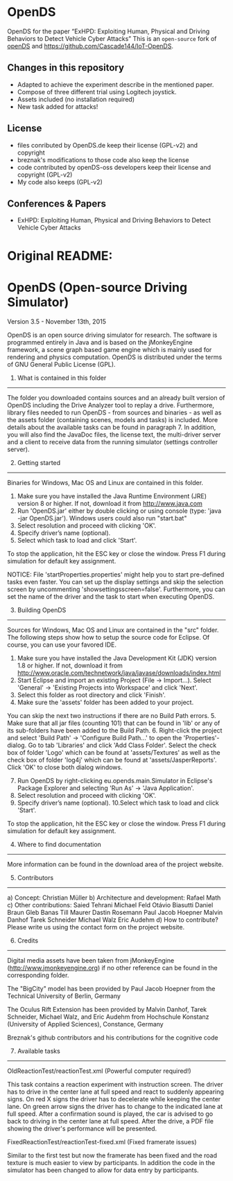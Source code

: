 # OpenDS
OpenDS for the paper “ExHPD: Exploiting Human, Physical and Driving Behaviors to Detect Vehicle Cyber Attacks”
This is an `open-source` fork of [openDS](https://opends.dfki.de/) and https://github.com/Cascade144/IoT-OpenDS.
## Changes in this repository
 - Adapted to achieve the experiment describe in the mentioned paper.
 - Compose of three different trial using Logitech joystick.
 - Assets included (no installation required)
 - New task added for attacks! 
## License
 - files conributed by OpenDS.de keep their license (GPL-v2) and copyright
 - breznak's modifications to those code also keep the license
 - code contributed by openDS-oss developers keep their license and copyright (GPL-v2)
 - My code also keeps (GPL-v2)
 ## Conferences & Papers
 - ExHPD: Exploiting Human, Physical and Driving Behaviors to Detect Vehicle Cyber Attacks


# Original README: 
OpenDS (Open-source Driving Simulator)
======================================

Version 3.5 - November 13th, 2015


OpenDS is an open source driving simulator for research. The software is 
programmed entirely in Java and is based on the jMonkeyEngine framework, 
a scene graph based game engine which is mainly used for rendering and 
physics computation. OpenDS is distributed under the terms of GNU General 
Public License (GPL).



1. What is contained in this folder
-----------------------------------
The folder you downloaded contains sources and an already built version of OpenDS 
including the Drive Analyzer tool to replay a drive. Furthermore, library files 
needed to run OpenDS - from sources and binaries - as well as the assets folder
(containing scenes, models and tasks) is included. More details about the available 
tasks can be found in paragraph 7. In addition, you will also find the JavaDoc 
files, the license text, the multi-driver server and a client to receive data from 
the running simulator (settings controller server). 



2. Getting started
------------------
Binaries for Windows, Mac OS and Linux are contained in this folder. 

1. Make sure you have installed the Java Runtime Environment (JRE) version 8 
   or higher. If not, download it from http://www.java.com
2. Run 'OpenDS.jar' either by double clicking or using console (type: 
   'java -jar OpenDS.jar'). Windows users could also run "start.bat"
3. Select resolution and proceed with clicking 'OK'.
4. Specify driver’s name (optional).
5. Select which task to load and click 'Start'.

To stop the application, hit the ESC key or close the window.
Press F1 during simulation for default key assignment.

NOTICE: File 'startProperties.properties' might help you to start pre-defined
        tasks even faster. You can set up the display settings and skip the 
        selection screen by uncommenting 'showsettingsscreen=false'. Furthermore,
        you can set the name of the driver and the task to start when executing 
        OpenDS. 



3. Building OpenDS
------------------
Sources for Windows, Mac OS and Linux are contained in the "src" folder. The 
following steps show how to setup the source code for Eclipse. Of course, you
can use your favored IDE.

1. Make sure you have installed the Java Development Kit (JDK) version 1.8 
   or higher. If not, download it from 
   http://www.oracle.com/technetwork/java/javase/downloads/index.html
2. Start Eclipse and import an existing Project (File -> Import...). 
   Select 'General' -> 'Existing Projects into Workspace' and click 'Next'.
3. Select this folder as root directory and click 'Finish'.
4. Make sure the 'assets' folder has been added to your project.

You can skip the next two instructions if there are no Build Path errors.
5. Make sure that all jar files (counting 101) that can be found in 'lib' or 
   any of its sub-folders have been added to the Build Path.
6. Right-click the project and select 'Build Path' -> 'Configure Build 
   Path...' to open the 'Properties'-dialog. Go to tab 'Libraries' and 
   click 'Add Class Folder'. Select the check box of folder 'Logo' which 
   can be found at 'assets/Textures' as well as the check box of folder 
   'log4j' which can be found at 'assets/JasperReports'. Click 'OK' to close 
   both dialog windows.

7. Run OpenDS by right-clicking eu.opends.main.Simulator in Eclipse's Package 
   Explorer and selecting 'Run As' -> 'Java Application'.
8. Select resolution and proceed with clicking 'OK'.
9. Specify driver’s name (optional).
10.Select which task to load and click 'Start'.

To stop the application, hit the ESC key or close the window.
Press F1 during simulation for default key assignment.



4. Where to find documentation
------------------------------
More information can be found in the download area of the project website.



5. Contributors
---------------
a) Concept: Christian Müller
b) Architecture and development: Rafael Math
c) Other contributions:
	Saied Tehrani
	Michael Feld
	Otávio Biasutti
	Daniel Braun
	Gleb Banas
	Till Maurer
	Dastin Rosemann
	Paul Jacob Hoepner
	Malvin Danhof
	Tarek Schneider
	Michael Walz
	Eric Audehm
d) How to contribute? 
   Please write us using the contact form on the project website.



6. Credits
----------
Digital media assets have been taken from jMonkeyEngine (http://www.jmonkeyengine.org)
if no other reference can be found in the corresponding folder.

The "BigCity" model has been provided by Paul Jacob Hoepner from the Technical 
University of Berlin, Germany

The Oculus Rift Extension has been provided by Malvin Danhof, Tarek Schneider, Michael 
Walz, and Eric Audehm from Hochschule Konstanz (University of Applied Sciences), Constance, Germany

Breznak's github contributors and his contributions for the cognitive code


7. Available tasks
------------------

OldReactionTest/reactionTest.xml (Powerful computer required!)

This task contains a reaction experiment with instruction screen. The driver has to 
drive in the center lane at full speed and react to suddenly appearing signs. On red X 
signs the driver has to decelerate while keeping the center lane. On green arrow signs 
the driver has to change to the indicated lane at full speed. After a confirmation 
sound is played, the car is advised to go back to driving in the center lane at full 
speed. After the drive, a PDF file showing the driver's performance will be presented.

FixedReactionTest/reactionTest-fixed.xml (Fixed framerate issues)

Similar to the first test but now the framerate has been fixed and the road texture
is much easier to view by participants. In addition the code in the simulator has been
changed to allow for data entry by participants.

